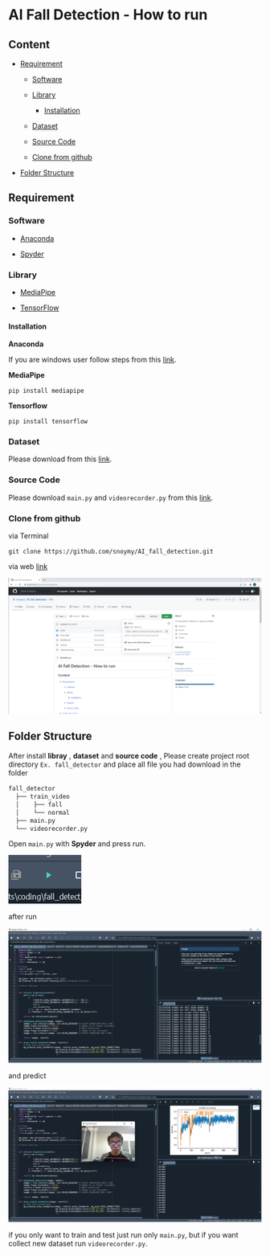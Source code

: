 # AI Fall Detection - How to run

## Content

* [Requirement](#requirement)
  
  * [Software](#software)
  
  * [Library](#library)
    
    * [Installation](#installation)
  
  * [Dataset](#dataset)
  
  * [Source Code](#source-code)
  
  * [Clone from github](#clone-from-github)

* [Folder Structure](#folder-structure)

## Requirement

### Software

* [Anaconda](https://www.anaconda.com/)

* [Spyder](https://www.spyder-ide.org/)

### Library

* [MediaPipe](https://google.github.io/mediapipe/)

* [TensorFlow](https://www.tensorflow.org/)

#### Installation

**Anaconda**

If you are windows user follow steps from this [link](https://docs.anaconda.com/anaconda/install/windows/).

**MediaPipe**

```shell
pip install mediapipe
```

**Tensorflow**

```shell
pip install tensorflow
```

### Dataset

Please download from this [link](https://drive.google.com/drive/folders/10rgr6mk7qBQfZjGZj610k1FPVQBdBMlQ?usp=sharing).

### Source Code

Please download `main.py` and `videorecorder.py` from this [link](https://drive.google.com/drive/folders/1Fjw_E1Si-6RMxMbPUfr6foi7spSACNcq?usp=sharing).

### Clone from github

via Terminal

```shell
git clone https://github.com/snoymy/AI_fall_detection.git
```

via web [link](https://github.com/snoymy/AI_fall_detection)

![](./assets/web.png)

## Folder Structure

After install **libray** , **dataset** and **source code** , Please create project root directory `Ex. fall_detector` and place all file you had download in the folder

```
fall_detector
  ├── train_video
  │    ├── fall
  │    └── normal
  ├── main.py
  └── videorecorder.py
```

Open `main.py` with **Spyder** and press run.

![](./assets/run.png)



after run

![](./assets/main_program_run.png)



and predict

![](./assets/predict.png)

if you only want to train and test just run only `main.py`, but if you want collect new dataset run `videorecorder.py`.
